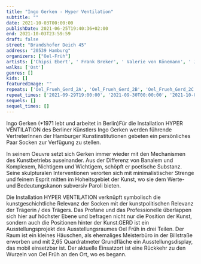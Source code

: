 ```yaml
---
title: "Ingo Gerken - Hyper Ventilation"
subtitle: ""
date: 2021-10-03T00:00:00
publishDate: 2021-06-25T19:40:36+02:00
end: 2021-10-03T23:59:59
draft: false
street: "Brandshofer Deich 45"
address: "20539 Hamburg"
organizers: ["Oel-Früh"]
artists: ['Chipsi Ebert', ' Frank Breker', ' Valerie von Könemann', ' Jil Lahr', ' Tatjana-Peng Zchei']
walks: ['Ost']
genres: []
kids: []
featuredImage: ""
repeats: ['Oel_Frueh_Gerd_2A', 'Oel_Frueh_Gerd_2B', 'Oel_Frueh_Gerd_2C', 'Oel_Frueh_Gerd_2D']
repeat_times: ['2021-09-29T19:00:00', '2021-09-30T00:00:00', '2021-10-01T00:00:00', '2021-10-02T00:00:00']
sequels: []
sequel_times: []
---
```


Ingo Gerken (\*1971 lebt und arbeitet in Berlin)Für die Installation HYPER VENTILATION des Berliner Künstlers Ingo Gerken werden führende VertreterInnen der Hamburger Kunstinstitutionen gebeten ein persönliches Paar Socken zur Verfügung zu stellen.

In seinem Oeuvre setzt sich Gerken immer wieder mit den Mechanismen des Kunstbetriebs auseinander. Aus der Differenz von Banalem und Komplexem, Nichtigem und Wichtigem, schöpft er poetische Substanz. Seine skulpturalen Interventionen verorten sich mit minimalistischer Strenge und feinem Esprit mitten im Hoheitsgebiet der Kunst, wo sie dem Werte- und Bedeutungskanon subversiv Paroli bieten.

Die Installation HYPER VENTILATION verknüpft symbolisch die kunstgeschichtliche Relevanz der Socken mit der kunstpolitischen Relevanz der Trägerin / des Trägers. Das Profane und das Professionelle überlappen sich hier auf höchster Ebene und befragen nicht nur die Position der Kunst, sondern auch die Positionen hinter der Kunst.GERD ist ein Ausstellungsprojekt des Ausstellungsraumes Oel Früh in drei Teilen. Der Raum ist ein kleines Häuschen, als ehemaliges Meisterbüro in der Billstraße erworben und mit 2,65  Quardratmeter  Grundfläche ein Ausstellungsdisplay, das mobil einsetzbar ist. Der aktuelle Einsatzort ist eine Rückkehr zu den Wurzeln von Oel Früh an den Ort, wo es begann.